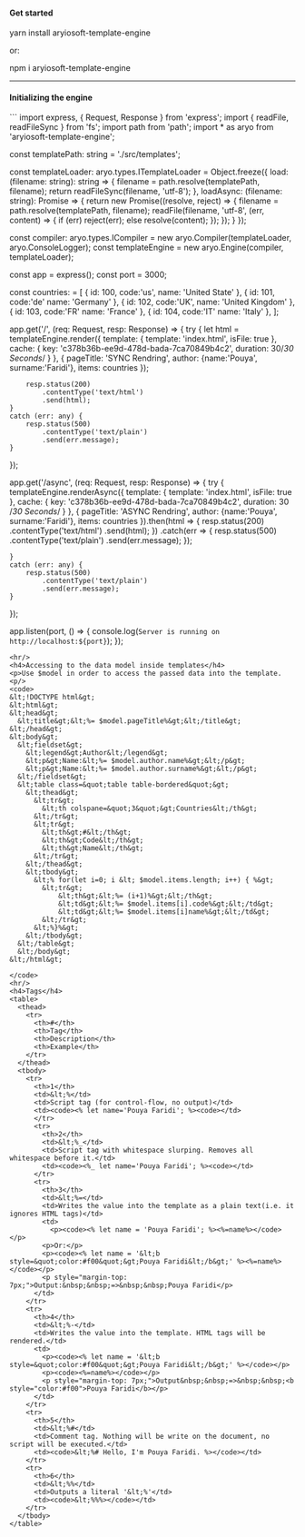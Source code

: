 <h4>Get started</h4>
<p>yarn install aryiosoft-template-engine</p>
<p>or:</p>
<p>npm i aryiosoft-template-engine</p>
<hr/>
<h4>Initializing the engine</h4>
```
  import express, { Request, Response } from 'express';
  import { readFile, readFileSync } from 'fs';
  import path from 'path';
  import * as aryo from 'aryiosoft-template-engine';

  const templatePath: string = './src/templates';

  const templateLoader: aryo.types.ITemplateLoader = Object.freeze({
    load: (filename: string): string => {
        filename = path.resolve(templatePath, filename);
        return readFileSync(filename, 'utf-8');
    },
    loadAsync: (filename: string): Promise<string> => {
        return new Promise<string>((resolve, reject) => {
            filename = path.resolve(templatePath, filename);
            readFile(filename, 'utf-8', (err, content) => {
                if (err)
                    reject(err);
                else
                    resolve(content);
            });
        });
    }
});

const compiler: aryo.types.ICompiler = new aryo.Compiler(templateLoader, aryo.ConsoleLogger);
const templateEngine = new aryo.Engine(compiler, templateLoader);

const app = express();
const port = 3000;

const countries: = [
    { id: 100, code:'us', name: 'United State' },
    { id: 101, code:'de' name: 'Germany' },
    { id: 102, code:'UK', name: 'United Kingdom' },
    { id: 103, code:'FR' name: 'France' },
    { id: 104, code:'IT' name: 'Italy' },
];

app.get('/', (req: Request, resp: Response) => {
    try {
        let html = templateEngine.render({
            template: { template: 'index.html', isFile: true },
            cache: { key: 'c378b36b-ee9d-478d-bada-7ca70849b4c2', duration: 30/*30 Seconds*/ }
        }, {
            pageTitle: 'SYNC Rendring',
            author: {name:'Pouya', surname:'Faridi'},
            items: countries
        });

        resp.status(200)
            .contentType('text/html')
            .send(html);
    }
    catch (err: any) {
        resp.status(500)
            .contentType('text/plain')
            .send(err.message);
    }

});

app.get('/async', (req: Request, resp: Response) => {
    try {
        templateEngine.renderAsync({
            template: { template: 'index.html', isFile: true },
            cache: { key: 'c378b36b-ee9d-478d-bada-7ca70849b4c2', duration: 30 /*30 Seconds*/ }
        }, {
            pageTitle: 'ASYNC Rendring',
            author: {name:'Pouya', surname:'Faridi'},
            items: countries
        }).then(html => {
            resp.status(200)
                .contentType('text/html')
                .send(html);
        })
            .catch(err => {
                resp.status(500)
                    .contentType('text/plain')
                    .send(err.message);
            });


    }
    catch (err: any) {
        resp.status(500)
            .contentType('text/plain')
            .send(err.message);
    }

});

app.listen(port, () => {
    console.log(`Server is running on http://localhost:${port}`);
});
```
<hr/>
<h4>Accessing to the data model inside templates</h4>
<p>Use $model in order to access the passed data into the template.<p/>
<code>
&lt;!DOCTYPE html&gt;
&lt;html&gt;
&lt;head&gt;
  &lt;title&gt;&lt;%= $model.pageTitle%&gt;&lt;/title&gt;
&lt;/head&gt;
&lt;body&gt;
  &lt;fieldset&gt;
    &lt;legend&gt;Author&lt;/legend&gt;
    &lt;p&gt;Name:&lt;%= $model.author.name%&gt;&lt;/p&gt;
    &lt;p&gt;Name:&lt;%= $model.author.surname%&gt;&lt;/p&gt;
  &lt;/fieldset&gt;
  &lt;table class=&quot;table table-bordered&quot;&gt;
    &lt;thead&gt;
      &lt;tr&gt;
        &lt;th colspane=&quot;3&quot;&gt;Countries&lt;/th&gt;
      &lt;/tr&gt;
      &lt;tr&gt;
        &lt;th&gt;#&lt;/th&gt;
        &lt;th&gt;Code&lt;/th&gt;
        &lt;th&gt;Name&lt;/th&gt;
      &lt;/tr&gt;
    &lt;/thead&gt;
    &lt;tbody&gt;
      &lt;% for(let i=0; i &lt; $model.items.length; i++) { %&gt;
        &lt;tr&gt;
            &lt;th&gt;&lt;%= (i+1)%&gt;&lt;/th&gt;
            &lt;td&gt;&lt;%= $model.items[i].code%&gt;&lt;/td&gt;
            &lt;td&gt;&lt;%= $model.items[i]name%&gt;&lt;/td&gt;
        &lt;/tr&gt;
      &lt;%}%&gt;
    &lt;/tbody&gt;
  &lt;/table&gt;
  &lt;/body&gt;
&lt;/html&gt;
     
</code>
<hr/>
<h4>Tags</h4>
<table>
  <thead>
    <tr>
      <th>#</th>
      <th>Tag</th>
      <th>Description</th>
      <th>Example</th>
    </tr>
  </thead>
  <tbody>
    <tr>
      <th>1</th>
      <td>&lt;%</td>
      <td>Script tag (for control-flow, no output)</td>
      <td><code><% let name='Pouya Faridi'; %><code></td>
      </tr>
      <tr>
        <th>2</th>
        <td>&lt;%_</td>
        <td>Script tag with whitespace slurping. Removes all whitespace before it.</td>
        <td><code><%_ let name='Pouya Faridi'; %><code></td>
      </tr>
      <tr>
        <th>3</th>
        <td>&lt;%=</td>
        <td>Writes the value into the template as a plain text(i.e. it ignores HTML tags)</td>
        <td>
          <p><code><% let name = 'Pouya Faridi'; %><%=name%></code></p>
        <p>Or:</p>
        <p><code><% let name = '&lt;b style=&quot;color:#f00&quot;&gt;Pouya Faridi&lt;/b&gt;' %><%=name%></code></p>
        <p style="margin-top: 7px;">Output:&nbsp;&nbsp;=>&nbsp;&nbsp;Pouya Faridi</p>
      </td>
    </tr>
    <tr>
      <th>4</th>
      <td>&lt;%-</td>
      <td>Writes the value into the template. HTML tags will be rendered.</td>
      <td>
        <p><code><% let name = '&lt;b style=&quot;color:#f00&quot;&gt;Pouya Faridi&lt;/b&gt;' %></code></p>
        <p><code><%=name%></code></p>
        <p style="margin-top: 7px;">Output&nbsp;&nbsp;=>&nbsp;&nbsp;<b style="color:#f00">Pouya Faridi</b></p>
      </td>
    </tr>
    <tr>
      <th>5</th>
      <td>&lt;%#</td>
      <td>Comment tag. Nothing will be write on the document, no script will be executed.</td>
      <td><code>&lt;%# Hello, I'm Pouya Faridi. %></code></td>
    </tr>
    <tr>
      <th>6</th>
      <td>&lt;%%</td>
      <td>Outputs a literal '&lt;%'</td>
      <td><code>&lt;%%%></code></td>
    </tr>
  </tbody>
</table>
